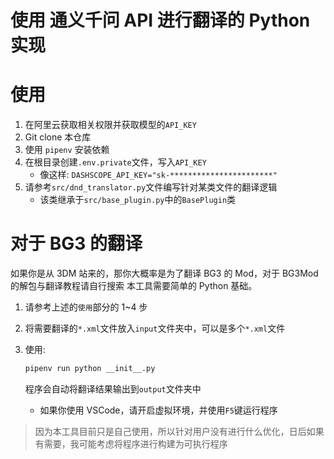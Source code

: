 # 使用 通义千问 API 进行翻译的 Python 实现

# 使用

1. 在阿里云获取相关权限并获取模型的`API_KEY`
2. Git clone 本仓库
3. 使用 `pipenv` 安装依赖
4. 在根目录创建`.env.private`文件，写入`API_KEY`
    - 像这样: `DASHSCOPE_API_KEY="sk-***********************"`
5. 请参考`src/dnd_translator.py`文件编写针对某类文件的翻译逻辑
    - 该类继承于`src/base_plugin.py`中的`BasePlugin`类

# 对于 BG3 的翻译

如果你是从 3DM 站来的，那你大概率是为了翻译 BG3 的 Mod，对于 BG3Mod 的解包与翻译教程请自行搜索
本工具需要简单的 Python 基础。

1. 请参考上述的`使用`部分的 1~4 步
2. 将需要翻译的`*.xml`文件放入`input`文件夹中，可以是多个`*.xml`文件
3. 使用:

    ```Bash
    pipenv run python __init__.py
    ```

    程序会自动将翻译结果输出到`output`文件夹中

    - 如果你使用 VSCode，请开启虚拟环境，并使用`F5`键运行程序

> 因为本工具目前只是自己使用，所以针对用户没有进行什么优化，日后如果有需要，我可能考虑将程序进行构建为可执行程序
